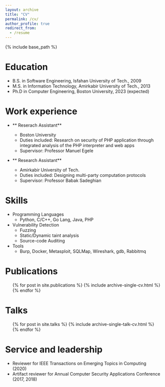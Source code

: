 ```yaml
---
layout: archive
title: "CV"
permalink: /cv/
author_profile: true
redirect_from:
  - /resume
---
```


{% include base_path %}

Education
======
* B.S. in Software Engineering, Isfahan University of Tech., 2009
* M.S. in Information Technology, Amirkabir University of Tech., 2013
* Ph.D in Computer Engineering, Boston University, 2023 (expected)

Work experience
======
* ** Reserach Assistant**
  * Boston University
  * Duties included: Research on security of PHP application through integrated analysis of the PHP interpreter and web apps
  * Supervisor: Professor Manuel Egele

* ** Research Assistant**
  * Amirkabir University of Tech.
  * Duties included: Designing multi-party computation protocols
  * Supervisor: Professor Babak Sadeghian
  
Skills
======
* Programming Languages
  * Python, C/C++, Go Lang, Java, PHP
* Vulnerability Detection
  * Fuzzing
  * Static/Dynamic taint analysis
  * Source-code Auditing
* Tools
  * Burp, Docker, Metasploit, SQLMap, Wireshark, gdb, Rabbitmq

Publications
======
  <ul>{% for post in site.publications %}
    {% include archive-single-cv.html %}
  {% endfor %}</ul>
  
Talks
======
  <ul>{% for post in site.talks %}
    {% include archive-single-talk-cv.html %}
  {% endfor %}</ul>

  
Service and leadership
======
* Reviewer for IEEE Transactions on Emerging Topics in Computing (2020)
* Artifact reviewer for Annual Computer Security Applications Conference (2017, 2018)

